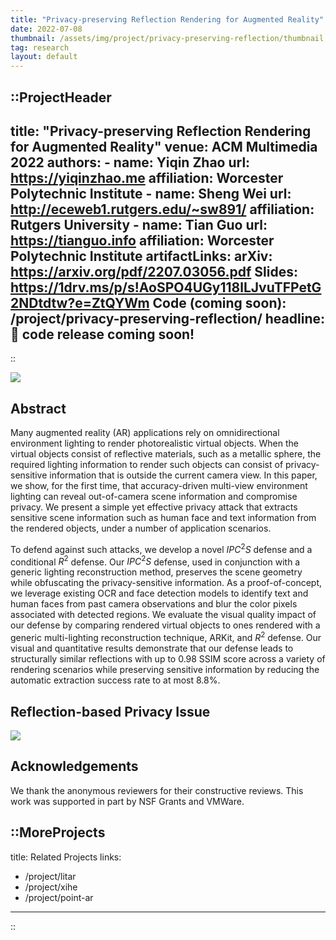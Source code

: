 ```yaml
---
title: "Privacy-preserving Reflection Rendering for Augmented Reality"
date: 2022-07-08
thumbnail: /assets/img/project/privacy-preserving-reflection/thumbnail.png
tag: research
layout: default
---
```


::ProjectHeader
---
title: "Privacy-preserving Reflection Rendering for Augmented Reality"
venue: ACM Multimedia 2022
authors:
    - name: Yiqin Zhao
      url: https://yiqinzhao.me
      affiliation: Worcester Polytechnic Institute
    - name: Sheng Wei
      url: http://eceweb1.rutgers.edu/~sw891/
      affiliation: Rutgers University
    - name: Tian Guo
      url: https://tianguo.info
      affiliation: Worcester Polytechnic Institute
artifactLinks:
    arXiv: https://arxiv.org/pdf/2207.03056.pdf
    Slides: https://1drv.ms/p/s!AoSPO4UGy118lLJvuTFPetG2NDtdtw?e=ZtQYWm
    Code (coming soon): /project/privacy-preserving-reflection/
headline: 📢 code release coming soon!
---
::

![](/assets/img/project/privacy-preserving-reflection/teaser.png)

## Abstract

Many augmented reality (AR) applications rely on omnidirectional environment lighting to render photorealistic virtual objects.
When the virtual objects consist of reflective materials, such as a metallic sphere, the required lighting information to render such objects can consist of privacy-sensitive information that is outside the current camera view.
In this paper, we show, for the first time, that accuracy-driven multi-view environment lighting can reveal out-of-camera scene information and compromise privacy.
We present a simple yet effective privacy attack that extracts sensitive scene information such as human face and text information from the rendered objects, under a number of application scenarios.

To defend against such attacks, we develop a novel $IPC^{2}S$ defense and a conditional $R^2$ defense.
Our $IPC^{2}S$ defense, used in conjunction with a generic lighting reconstruction method, preserves the scene geometry while obfuscating the privacy-sensitive information.
As a proof-of-concept, we leverage existing OCR and face detection models to identify text and human faces from past camera observations and blur the color pixels associated with detected regions.
We evaluate the visual quality impact of our defense by comparing rendered virtual objects to ones rendered with a generic multi-lighting reconstruction technique, ARKit, and $R^2$ defense.
Our visual and quantitative results demonstrate that our defense leads to structurally similar reflections with up to 0.98 SSIM score across a variety of rendering scenarios while preserving sensitive information by reducing the automatic extraction success rate to at most 8.8%.

## Reflection-based Privacy Issue

![](/assets/img/project/privacy-preserving-reflection/workflow.png)

## Acknowledgements
We thank the anonymous reviewers for their constructive reviews. This work was supported in part by NSF Grants and VMWare.

::MoreProjects
---
title: Related Projects
links:
  - /project/litar
  - /project/xihe
  - /project/point-ar
---
::
